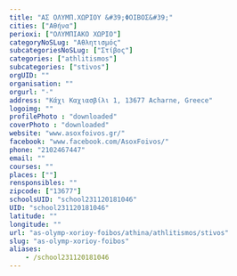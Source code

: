 ```yaml
---
title: "ΑΣ ΟΛΥΜΠ.ΧΩΡΙΟΥ &#39;ΦΟΙΒΟΣ&#39;"
cities: ["Αθήνα"]
perioxi: ["ΟΛΥΜΠΙΑΚΟ ΧΩΡΙΟ"]
categoryNoSLug: "Αθλητισμός"
subcategoriesNoSLug: ["Στίβος"]
categories: ["athlitismos"]
subcategories: ["stivos"]
orgUID: ""
organisation: ""
orgurl: "-"
address: "Κάχι Καχιασβίλι 1, 13677 Acharne, Greece"
logoimg: ""
profilePhoto : "downloaded"
coverPhoto : "downloaded"
website: "www.asoxfoivos.gr/"
facebook: "www.facebook.com/AsoxFoivos/"
phone: "2102467447"
email: ""
courses: ""
places: [""]
rensponsibles: ""
zipcode: ["13677"]
schoolsUID: "school231120181046"
UID: "school231120181046"
latitude: ""
longitude: ""
url: "as-olymp-xorioy-foibos/athina/athlitismos/stivos"
slug: "as-olymp-xorioy-foibos"
aliases:
    - /school231120181046
---
```





